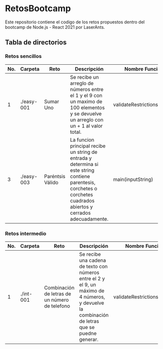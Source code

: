 # RetosBootcamp
Este repositorio contiene el codigo de los retos propuestos dentro del bootcamp de Node.js - React 2021 por LaserAnts.

## Tabla de directorios

### Retos sencillos
No. | Carpeta | Reto | Descripción | Nombre Función Llamable
---|---|---|---|---
1 | ./easy-001| Sumar Uno | Se recibe un arreglo de números entre el 1 y el 9 con un maximo de 100 elementos y se devuelve un arreglo con un + 1 al valor total.| validateRestrictions(arrayDeEntrada)
3 | ./easy-003| Paréntsis Válido | La funcion principal recibe un string de entrada y determina si este string contiene parentesis, corchetes o corchetes cuadrados abiertos y cerrados adecuadamente.| main(inputString)


### Retos intermedio
No. | Carpeta | Reto | Descripción | Nombre Función Llamable
---|---|---|---|---
1 | ./int-001 | Combinación de letras de un número de telefono | Se recibe una cadena de texto con números entre el 2 y el 9, un máximo de 4 números, y devuelve la combinación de letras que se puedne generar. | validateRestrictions(stringDeEntrada)
